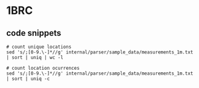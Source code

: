 # 1BRC #

## code snippets ##

```shell
# count unique locations
sed 's/;[0-9.\-]*//g' internal/parser/sample_data/measurements_1m.txt  | sort | uniq | wc -l

# count location ocurrences
sed 's/;[0-9.\-]*//g' internal/parser/sample_data/measurements_1m.txt  | sort | uniq -c
```

